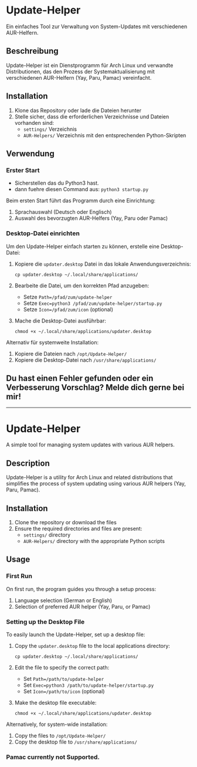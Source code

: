 # Update-Helper

Ein einfaches Tool zur Verwaltung von System-Updates mit verschiedenen AUR-Helfern.

## Beschreibung

Update-Helper ist ein Dienstprogramm für Arch Linux und verwandte Distributionen, das den Prozess der Systemaktualisierung mit verschiedenen AUR-Helfern (Yay, Paru, Pamac) vereinfacht.

## Installation

1. Klone das Repository oder lade die Dateien herunter
2. Stelle sicher, dass die erforderlichen Verzeichnisse und Dateien vorhanden sind:
   - `settings/` Verzeichnis
   - `AUR-Helpers/` Verzeichnis mit den entsprechenden Python-Skripten

## Verwendung

### Erster Start

- Sicherstellen das du Python3 hast.
- dann fuehre diesen Command aus: ```python3 startup.py```

Beim ersten Start führt das Programm durch eine Einrichtung:
1. Sprachauswahl (Deutsch oder Englisch)
2. Auswahl des bevorzugten AUR-Helfers (Yay, Paru oder Pamac)

### Desktop-Datei einrichten

Um den Update-Helper einfach starten zu können, erstelle eine Desktop-Datei:

1. Kopiere die `updater.desktop` Datei in das lokale Anwendungsverzeichnis:
   ```
   cp updater.desktop ~/.local/share/applications/
   ```

2. Bearbeite die Datei, um den korrekten Pfad anzugeben:
   - Setze `Path=/pfad/zum/update-helper`
   - Setze `Exec=python3 /pfad/zum/update-helper/startup.py`
   - Setze `Icon=/pfad/zum/icon` (optional)

3. Mache die Desktop-Datei ausführbar:
   ```
   chmod +x ~/.local/share/applications/updater.desktop
   ```

Alternativ für systemweite Installation:
1. Kopiere die Dateien nach `/opt/Update-Helper/`
2. Kopiere die Desktop-Datei nach `/usr/share/applications/`

## Du hast einen Fehler gefunden oder ein Verbesserung Vorschlag? Melde dich gerne bei mir!
---

# Update-Helper

A simple tool for managing system updates with various AUR helpers.

## Description

Update-Helper is a utility for Arch Linux and related distributions that simplifies the process of system updating using various AUR helpers (Yay, Paru, Pamac).

## Installation

1. Clone the repository or download the files
2. Ensure the required directories and files are present:
   - `settings/` directory
   - `AUR-Helpers/` directory with the appropriate Python scripts

## Usage

### First Run

On first run, the program guides you through a setup process:
1. Language selection (German or English)
2. Selection of preferred AUR helper (Yay, Paru, or Pamac)

### Setting up the Desktop File

To easily launch the Update-Helper, set up a desktop file:

1. Copy the `updater.desktop` file to the local applications directory:
   ```
   cp updater.desktop ~/.local/share/applications/
   ```

2. Edit the file to specify the correct path:
   - Set `Path=/path/to/update-helper`
   - Set `Exec=python3 /path/to/update-helper/startup.py`
   - Set `Icon=/path/to/icon` (optional)

3. Make the desktop file executable:
   ```
   chmod +x ~/.local/share/applications/updater.desktop
   ```

Alternatively, for system-wide installation:
1. Copy the files to `/opt/Update-Helper/`
2. Copy the desktop file to `/usr/share/applications/`


### Pamac currently not Supported.
